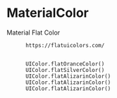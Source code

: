# MaterialColor
Material Flat Color


          https://flatuicolors.com/


          UIColor.flatOranceColor()
          UIColor.flatSilverColor()
          UIColor.flatAlizarinColor()
          UIColor.flatAlizarinColor()
          UIColor.flatAlizarinColor()
